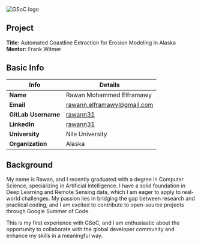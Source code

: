 ![GSoC logo](https://developers.google.com/open-source/gsoc/resources/downloads/GSoC-logo-horizontal.svg)

## Project
**Title:** Automated Coastline Extraction for Erosion Modeling in Alaska  
**Mentor:** Frank Witmer

## Basic Info
| Info             | Details                                  |
|------------------|------------------------------------------|
| **Name**         | Rawan Mohammed Elframawy                 |
| **Email**        | [rawann.elframawy@gmail.com](mailto:rawann.elframawy@gmail.com) |
| **GitLab Username** | [rawann31](https://gitlab.com/rawann31) |
| **LinkedIn**     | [rawann31](https://www.linkedin.com/in/rawann31) |
| **University**   | Nile University                          |
| **Organization** | Alaska                                   |

## Background
My name is Rawan, and I recently graduated with a degree in Computer Science, specializing in Artificial Intelligence. I have a solid foundation in Deep Learning and Remote Sensing data, which I am eager to apply to real-world challenges. My passion lies in bridging the gap between research and practical coding, and I am excited to contribute to open-source projects through Google Summer of Code.

This is my first experience with GSoC, and I am enthusiastic about the opportunity to collaborate with the global developer community and enhance my skills in a meaningful way.
